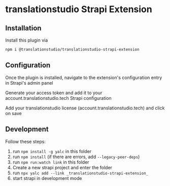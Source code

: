 # translationstudio Strapi Extension

## Installation

Install this plugin via 

```bash
npm i @translationstudio/translationstudio-strapi-extension
```

## Configuration 

Once the plugin is installed, navigate to the extension's configuration entry in Strapi's admin panel

Generate your access token and add it to your account.translationstudio.tech Strapi configuration

Add your translationstudio license (account.translationstudio.tech) and click on save

## Development

Follow these steps:

1. run `npm install -g yalc` in this folder
2. run `npm install` (if there are errors, add `--legacy-peer-deps`)
3. run `npm run:watch link` in this folder
4. Create a new strapi project and enter the folder
5. run `npx yalc add --link _translationstudio-strapi-extension_`
6. start strapi in development mode

